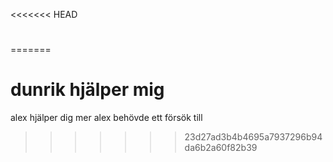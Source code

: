 <<<<<<< HEAD
# 
=======
# dunrik hjälper mig

alex hjälper dig mer
alex behövde ett försök till
>>>>>>> 23d27ad3b4b4695a7937296b94da6b2a60f82b39
